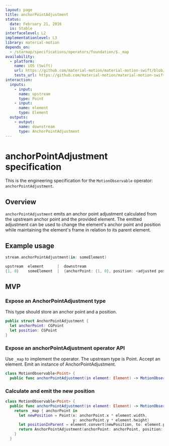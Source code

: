 ```yaml
---
layout: page
title: anchorPointAdjustment
status:
  date: February 21, 2016
  is: Stable
interfacelevel: L2
implementationlevel: L3
library: material-motion
depends_on:
  - /starmap/specifications/operators/foundation/$._map
availability:
  - platform:
    name: iOS (Swift)
    url: https://github.com/material-motion/material-motion-swift/blob/develop/src/operators/anchorPointAdjustment.swift
    tests_url: https://github.com/material-motion/material-motion-swift/blob/develop/tests/unit/operator/anchorPointAdjustmentTests.swift
interaction:
  inputs:
    - input:
      name: upstream
      type: Point
    - input:
      name: element
      type: Element
  outputs:
    - output:
      name: downstream
      type: AnchorPointAdjustment
---
```


# anchorPointAdjustment specification

This is the engineering specification for the `MotionObservable` operator: `anchorPointAdjustment`.

## Overview

`anchorPointAdjustment` emits an anchor point adjustment calculated from the upstream anchor point
and the provided element. The emitted adjustment can be used to change the element's anchor point
and position while maintaining the element's frame in relation to its parent element.

## Example usage

```swift
stream.anchorPointAdjustment(in: someElement)

upstream  element      |  downstream
{1, 0}    someElement  |  {anchorPoint: {1, 0}, position: <adjusted position>}
```

## MVP

### Expose an AnchorPointAdjustment type

This type should store an anchor point and a position.

```swift
public struct AnchorPointAdjustment {
  let anchorPoint: CGPoint
  let position: CGPoint
}
```

### Expose an anchorPointAdjustment operator API

Use `_map` to implement the operator. The upstream type is Point. Accept an element. Emit an
instance of AnchorPointAdjustment.

```swift
class MotionObservable<Point> {
  public func anchorPointAdjustment(in element: Element) -> MotionObservable<AnchorPointAdjustment>
```

### Calculate and emit the new position

```swift
class MotionObservable<Point> {
  public func anchorPointAdjustment(in element: Element) -> MotionObservable<AnchorPointAdjustment> {
    return _map { anchorPoint in
      let newPosition = Point(x: anchorPoint.x * element.width,
                              y: anchorPoint.y * element.height)
      let positionInParent = element.convert(newPosition, to: element.parent)
      return AnchorPointAdjustment(anchorPoint: anchorPoint, position: positionInParent)
    }
  }
```
